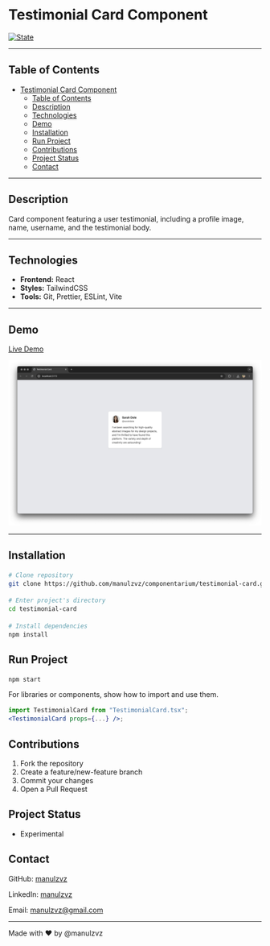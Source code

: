 # Testimonial Card Component

[![State](https://img.shields.io/badge/state-in%20development-yellow)](https://github.com/manulzvz/componentarium/testimonial-card)

---

## Table of Contents

- [Testimonial Card Component](#testimonial-card-component)
  - [Table of Contents](#table-of-contents)
  - [Description](#description)
  - [Technologies](#technologies)
  - [Demo](#demo)
  - [Installation](#installation)
  - [Run Project](#run-project)
  - [Contributions](#contributions)
  - [Project Status](#project-status)
  - [Contact](#contact)

---

## Description

Card component featuring a user testimonial, including a profile image, name, username, and the testimonial body.

---

## Technologies

- **Frontend:** React
- **Styles:** TailwindCSS
- **Tools:** Git, Prettier, ESLint, Vite

---

## Demo

[Live Demo](https://manulzvz.github.io/componentarium/testimonial-card/)

![Testimonial Card Screenshot](./public/testimonial-card.JPG)

---

## Installation

```bash
# Clone repository
git clone https://github.com/manulzvz/componentarium/testimonial-card.git

# Enter project's directory
cd testimonial-card

# Install dependencies
npm install
```

## Run Project

```bash
npm start
```

For libraries or components, show how to import and use them.

```jsx
import TestimonialCard from "TestimonialCard.tsx";
<TestimonialCard props={...} />;
```

## Contributions

1. Fork the repository
2. Create a feature/new-feature branch
3. Commit your changes
4. Open a Pull Request

## Project Status

- Experimental

## Contact

GitHub: [manulzvz](https://github.com/manulzvz)

LinkedIn: [manulzvz](https://www.linkedin.com/in/manulzvz/)

Email: <manulzvz@gmail.com>

---

Made with ♥︎ by @manulzvz
